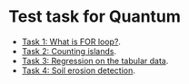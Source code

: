 # Test task for Quantum

- [Task 1: What is FOR loop?](https://github.com/nktntp/quantum-test-task/tree/master/task1).
- [Task 2: Counting islands](https://github.com/nktntp/quantum-test-task/tree/master/task2).
- [Task 3: Regression on the tabular data](https://github.com/nktntp/quantum-test-task/tree/master/task3).
- [Task 4: Soil erosion detection](https://github.com/nktntp/quantum-test-task/tree/master/task4).
